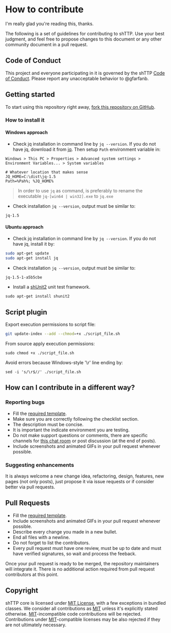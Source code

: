
# How to contribute

I'm really glad you're reading this, thanks.

The following is a set of guidelines for contributing to shTTP. 
Use your best judgment, and feel free to propose changes to this document or 
any other community document in a pull request.

## Code of Conduct

This project and everyone participating in it is governed by the shTTP
[Code of Conduct](./CODE_OF_CONDUCT.md). Please report any unacceptable behavior 
to @gfarfanb.

## Getting started

To start using this repository right away, 
[fork this repository on GitHub](https://github.com/gfarfanb/shTTP/fork).

### How to install it

#### Windows approach

* Check jq installation in command line by `jq --version`. If you do not have jq,
download it from [jq](https://stedolan.github.io/jq/download/#windows). Then
setup `Path` environment variable in:
```
Windows > This PC > Properties > Advanced system settings > Environment Variables... > System variables
```
```
# Whatever location that makes sense
JQ_HOME=C:\dist\jq-1.5
Path=%Pah%; %JQ_HOME%
```
> In order to use `jq` as command, is preferably to rename the executable `jq-[win64 | win32].exe`
> to `jq.exe`

* Check installation `jq --version`, output must be similar to:
```bash
jq-1.5
```

#### Ubuntu approach

* Check jq installation in command line by `jq --version`. If you do not have jq,
install it by:
```bash
sudo apt-get update
sudo apt-get install jq
```

* Check installation `jq --version`, output must be similar to:
```bash
jq-1.5-1-a5b5cbe
```

* Install a [shUnit2](https://github.com/kward/shunit2) unit test framework.
```
sudo apt-get install shunit2
```

## Script plugin

Export execution permissions to script file:
```bash
git update-index --add --chmod=+x ./script_file.sh
```

From source apply execution permissions:
```
sudo chmod +x ./script_file.sh
```

Avoid errors because Windows-style '\r' line ending by:
```
sed -i 's/\r$//' ./script_file.sh
```

## How can I contribute in a different way?

### Reporting bugs

- Fill the [required template](./ISSUE_TEMPLATE.md).
- Make sure you are correctly following the checklist section.
- The description must be concise.
- It is important the indicate environment you are testing.
- Do not make support questions or comments, there are specific
channels for [this chat room](https://gitter.im/shTTP/api-dev)
or post discussion (at the end of posts).
- Include screenshots and animated GIFs in your pull request whenever possible.

### Suggesting enhancements

It is always welcome a new change idea, refactoring, design, features,
new pages (not only posts), just propose it via issue requests or if
consider better via pull requests. 

## Pull Requests

- Fill the [required template](./PULL_REQUEST_TEMPLATE.md).
- Include screenshots and animated GIFs in your pull request whenever possible.
- Describe every change you made in a new bullet.
- End all files with a newline.
- Do not forget to list the contributors.
- Every pull request must have one review, must be up to date and must have
verified signatures, so wait and process the feeback.

Once your pull request is ready to be merged, the repository maintainers 
will integrate it. There is no additional action required from pull request 
contributors at this point.

## Copyright

shTTP core is licensed under [MIT License][mit_license], with a few exceptions
in bundled classes. We consider all contributions as [MIT][mit_license] unless
it's explicitly stated otherwise. [MIT][mit_license]-incompatible code contributions
will be rejected. Contributions under [MIT][mit_license]-compatible licenses
may be also rejected if they are not ultimately necessary.

[mit_license]: https://opensource.org/licenses/MIT
